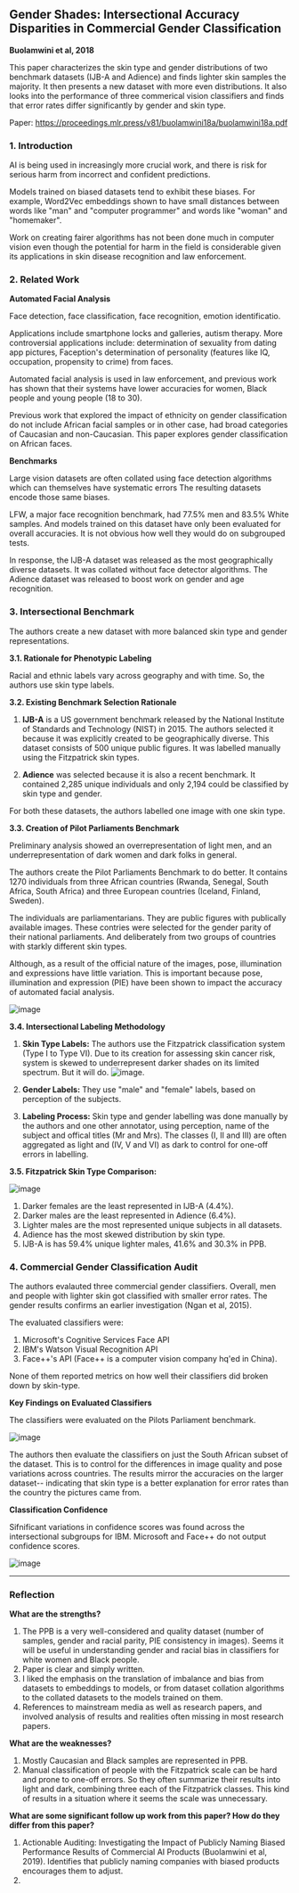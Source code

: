 ## Gender Shades: Intersectional Accuracy Disparities in Commercial Gender Classification

**Buolamwini et al, 2018**

This paper characterizes the skin type and gender distributions of two benchmark datasets 
(IJB-A and Adience) and finds lighter skin samples the majority.
It then presents a new dataset with more even distributions. 
It also looks into the performance of three commerical vision classifiers 
and finds that error rates differ significantly by gender and skin type.

Paper: https://proceedings.mlr.press/v81/buolamwini18a/buolamwini18a.pdf

### 1. Introduction

AI is being used in increasingly more crucial work, 
and there is risk for serious harm from incorrect and confident predictions.

Models trained on biased datasets tend to exhibit these biases. 
For example, Word2Vec embeddings shown to have small distances between words like "man" and "computer programmer"
and words like "woman" and "homemaker".

Work on creating fairer algorithms has not been done much in 
computer vision even though the potential for harm in the field is considerable
given its applications in skin disease recognition and law enforcement.

### 2. Related Work

**Automated Facial Analysis**

Face detection, face classification, face recognition, emotion identificatio.

Applications include smartphone locks and galleries, autism therapy. More controversial applications include: determination of sexuality from dating app pictures, Faception's determination of personality (features like IQ, occupation, propensity to crime) from faces.

Automated facial analysis is used in law enforcement, and previous work has shown that their systems have lower accuracies for women, Black people and young people (18 to 30).

Previous work that explored the impact of ethnicity on gender classification do not include African facial samples or in other case, had broad categories of Caucasian and non-Caucasian.
This paper explores gender classification on African faces.

**Benchmarks**

Large vision datasets are often collated using face detection algorithms which can themselves have systematic errors The resulting datasets encode those same biases.

LFW, a major face recognition benchmark, had 77.5% men and 83.5% White samples. And models trained on this dataset have only been evaluated for overall accuracies. It is not obvious how well they would do on subgrouped tests.

In response, the IJB-A dataset was released as the most geographically diverse datasets. It was collated without face detector algorithms. The Adience dataset was released to boost work on gender and age recognition. 

### 3. Intersectional Benchmark

The authors create a new dataset with more balanced skin type and gender representations.

**3.1. Rationale for Phenotypic Labeling**

Racial and ethnic labels vary across geography and with time. So, the authors use skin type labels.

**3.2. Existing Benchmark Selection Rationale**

1. **IJB-A** is a US government benchmark released by the National Institute of Standards and Technology (NIST) in 2015. The authors selected it because it was explicitly created to be geographically diverse. This dataset consists of 500 unique public figures. It was labelled manually using the Fitzpatrick skin types.

2. **Adience** was selected because it is also a recent benchmark. It contained 2,285 unique individuals and only 2,194 could be classified by skin type and gender.

For both these datasets, the authors labelled one image with one skin type.

**3.3. Creation of Pilot Parliaments Benchmark**

Preliminary analysis showed an overrepresentation of light men, and an underrepresentation of dark women and dark folks in general.

The authors create the Pilot Parliaments Benchmark to do better. It contains 1270 individuals from three African countries (Rwanda, Senegal, South Africa, South Africa) and three European countries (Iceland, Finland, Sweden). 

The individuals are parliamentarians. They are public figures with publically available images. These contries were selected for the gender parity of their national parliaments. And deliberately from two groups of countries with starkly different skin types.

Although, as a result of the official nature of the images, pose, illumination and expressions have little variation. This is important because pose, illumination and expression (PIE) have been shown to impact the accuracy of automated facial analysis.

![image](https://github.com/user-attachments/assets/ee92d1b4-2f81-40d8-8c69-a7196cdf1cd1)


**3.4. Intersectional Labeling Methodology**

1. **Skin Type Labels:** The authors use the Fitzpatrick classification system (Type I to Type VI). Due to its creation for assessing skin cancer risk, system is skewed to underrepresent darker shades on its limited spectrum. But it will do.
![image](https://github.com/user-attachments/assets/5ca7b14c-9055-49e3-8efb-34defdd4edb1).

2. **Gender Labels:** They use "male" and "female" labels, based on perception of the subjects.

3. **Labeling Process:** Skin type and gender labelling was done manually by the authors and one other annotator, using perception, name of the subject and offical titles (Mr and Mrs).
The classes (I, II and III) are often aggregated as light and (IV, V and VI) as dark to control for one-off errors in labelling.

**3.5. Fitzpatrick Skin Type Comparison:**

![image](https://github.com/user-attachments/assets/76b7054d-5b98-4172-8d13-9903e8fa7f41)

1. Darker females are the least represented in IJB-A (4.4%).
2. Darker males are the least represented in Adience (6.4%).
3. Lighter males are the most represented unique subjects in all datasets.
4. Adience has the most skewed distribution by skin type.
5. IJB-A is has 59.4% unique lighter males, 41.6% and 30.3% in PPB.

### 4. Commercial Gender Classification Audit

The authors evalauted three commercial gender classifiers. Overall, men and people with lighter skin got classified with smaller error rates. The gender results confirms an earlier investigation (Ngan et al, 2015).

The evaluated classifiers were:
1. Microsoft's Cognitive Services Face API
2. IBM's Watson Visual Recognition API
3. Face++'s API (Face++ is a computer vision company hq'ed in China).

None of them reported metrics on how well their classifiers did broken down by skin-type.

**Key Findings on Evaluated Classifiers**

The classifiers were evaluated on the Pilots Parliament benchmark.

![image](https://github.com/user-attachments/assets/e203d438-7553-4aa0-acdf-3fde1f3c094c)

The authors then evaluate the classifiers on just the South African subset of the dataset. This is to control for the differences in image quality and pose variations across countries. The results mirror the accuracies on the larger dataset-- indicating that skin type is a better explanation for error rates than the country the pictures came from.

**Classification Confidence**

Sifnificant variations in confidence scores was found across the intersectional subgroups for IBM. Microsoft and Face++ do not output confidence scores.

![image](https://github.com/user-attachments/assets/975c295c-69c6-4425-9476-d5da378822b9)

---

### Reflection      

**What are the strengths?** 
1. The PPB is a very well-considered and quality dataset (number of samples, gender and racial parity, PIE consistency in images). Seems it will be useful in understanding gender and racial bias in classifiers for white women and Black people.
2. Paper is clear and simply written.
3. I liked the emphasis on the translation of imbalance and bias from datasets to embeddings to models, or from dataset collation algorithms to the collated datasets  to the models trained on them.
4. References to mainstream media as well as research papers, and involved analysis of results and realities often missing in most research papers.

**What are the weaknesses?**      
1. Mostly Caucasian and Black samples are represented in PPB.
2. Manual classification of people with the Fitzpatrick scale can be hard and prone to one-off errors. So they often summarize their results into light and dark, combining three each of the Fitzpatrick classes. This kind of results in a situation where it seems the scale was unnecessary.

**What are some significant follow up work from this paper? How do they differ from this paper?**    
1. Actionable Auditing: Investigating the Impact of Publicly Naming Biased Performance Results of Commercial AI Products (Buolamwini et al, 2019).
   Identifies that publicly naming companies with biased products encourages them to adjust.
3. 
